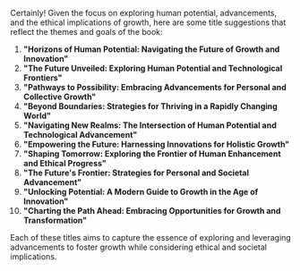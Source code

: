 Certainly! Given the focus on exploring human potential, advancements, and the ethical implications of growth, here are some title suggestions that reflect the themes and goals of the book:

1. **"Horizons of Human Potential: Navigating the Future of Growth and Innovation"**
2. **"The Future Unveiled: Exploring Human Potential and Technological Frontiers"**
3. **"Pathways to Possibility: Embracing Advancements for Personal and Collective Growth"**
4. **"Beyond Boundaries: Strategies for Thriving in a Rapidly Changing World"**
5. **"Navigating New Realms: The Intersection of Human Potential and Technological Advancement"**
6. **"Empowering the Future: Harnessing Innovations for Holistic Growth"**
7. **"Shaping Tomorrow: Exploring the Frontier of Human Enhancement and Ethical Progress"**
8. **"The Future's Frontier: Strategies for Personal and Societal Advancement"**
9. **"Unlocking Potential: A Modern Guide to Growth in the Age of Innovation"**
10. **"Charting the Path Ahead: Embracing Opportunities for Growth and Transformation"**

Each of these titles aims to capture the essence of exploring and leveraging advancements to foster growth while considering ethical and societal implications.